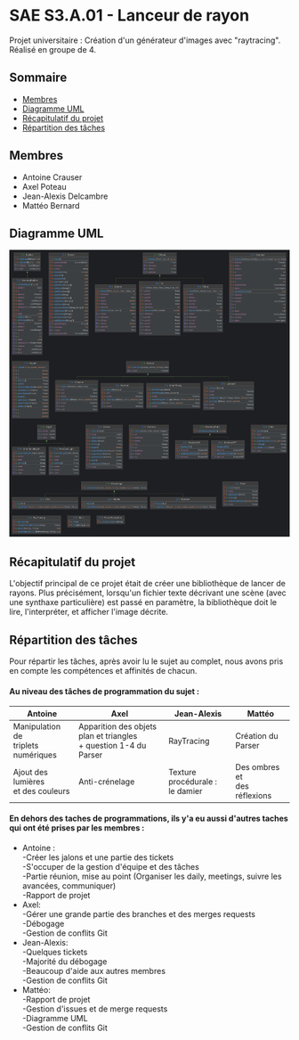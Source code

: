 # SAE S3.A.01 - Lanceur de rayon

Projet universitaire : Création d'un générateur d'images avec "raytracing".
Réalisé en groupe de 4.
  

## Sommaire

- [Membres](#Membres)
- [Diagramme UML](#Diagramme-UML)
- [Récapitulatif du projet](#Récapitulatif-du-projet)
- [Répartition des tâches](#Répartition-des-tâches)



## Membres
- Antoine Crauser
- Axel Poteau
- Jean-Alexis Delcambre
- Mattéo Bernard
  

## Diagramme UML

  

![diagramme](src/main/resources/uml.png "diagramme")

  

## Récapitulatif du projet

L'objectif principal de ce projet était de créer une bibliothèque de lancer de rayons.
Plus précisément, lorsqu'un fichier texte décrivant une scène (avec une synthaxe particulière) est passé en paramètre, la bibliothèque doit le lire, l'interpréter, et afficher l'image décrite.
  

## Répartition des tâches
Pour répartir les tâches, après avoir lu le sujet au complet, nous avons pris en compte les compétences et affinités de chacun. 

#### Au niveau des tâches de programmation du sujet :

| Antoine                                 | Axel           | Jean-Alexis                        | Mattéo                           |
|-----------------------------------------|----------------|------------------------------------|----------------------------------|
| Manipulation de <br>triplets numériques | Apparition des objets plan et triangles <br> + question 1-4 du Parser    | RayTracing           | Création du Parser               |
| Ajout des lumières <br>et des couleurs  | Anti-crénelage | Texture procédurale :<br>le damier | Des ombres et <br>des réflexions |

#### En dehors des taches de programmations, ils y'a eu aussi d'autres taches qui ont été prises par les membres :
- Antoine :<br>
	-Créer les jalons et une partie des tickets <br>
	-S'occuper de la gestion d'équipe et des tâches <br>
	-Partie réunion, mise au point (Organiser les daily, meetings, suivre les avancées, communiquer)<br>
	-Rapport de projet<br>
- Axel:<br>
	-Gérer une grande partie des branches et des merges requests<br>
	-Débogage <br>
	-Gestion de conflits Git
- Jean-Alexis:<br>
	-Quelques tickets<br>
	-Majorité du débogage<br>
	-Beaucoup d'aide aux autres membres<br>
	-Gestion de conflits Git
- Mattéo:<br>
	-Rapport de projet<br>
	-Gestion d'issues et de merge requests<br>
	-Diagramme UML<br>
	-Gestion de conflits Git
